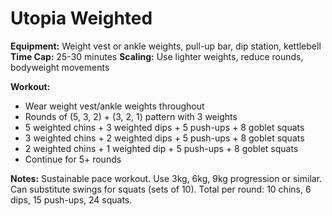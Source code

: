 # Utopia Weighted

**Equipment:** Weight vest or ankle weights, pull-up bar, dip station, kettlebell  
**Time Cap:** 25-30 minutes
**Scaling:** Use lighter weights, reduce rounds, bodyweight movements

**Workout:**
- Wear weight vest/ankle weights throughout
- Rounds of (5, 3, 2) + (3, 2, 1) pattern with 3 weights
- 5 weighted chins + 3 weighted dips + 5 push-ups + 8 goblet squats
- 3 weighted chins + 2 weighted dips + 5 push-ups + 8 goblet squats  
- 2 weighted chins + 1 weighted dip + 5 push-ups + 8 goblet squats
- Continue for 5+ rounds

**Notes:**
Sustainable pace workout. Use 3kg, 6kg, 9kg progression or similar. Can substitute swings for squats (sets of 10). Total per round: 10 chins, 6 dips, 15 push-ups, 24 squats.